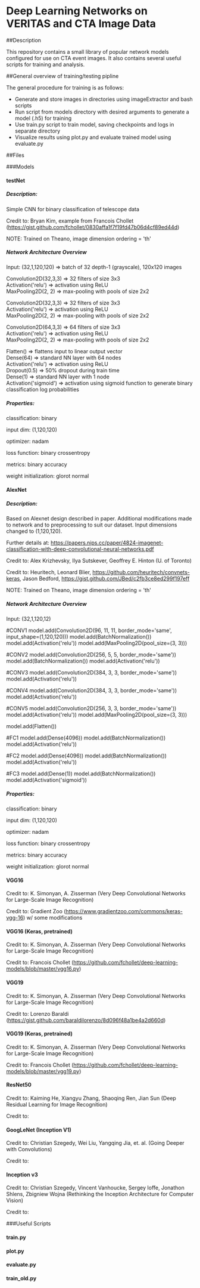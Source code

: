 # Deep Learning Networks on VERITAS and CTA Image Data

##Description

This repository contains a small library of popular network models configured for use on CTA event images. It also contains several useful scripts for training and analysis.


##General overview of training/testing pipline

The general procedure for training is as follows:

* Generate and store images in directories using imageExtractor and bash scripts
* Run script from models directory with desired arguments to generate a model (.h5) for training
* Use train.py script to train model, saving checkpoints and logs in separate directory
* Visualize results using plot.py and evaluate trained model using evaluate.py


##Files

###Models

#### testNet

##### **Description:** 

Simple CNN for binary classification of telescope data

Credit to: Bryan Kim, example from Francois Chollet (https://gist.github.com/fchollet/0830affa1f7f19fd47b06d4cf89ed44d)

NOTE: Trained on Theano, image dimension ordering = 'th'

##### Network Architecture Overview

Input: (32,1,120,120)   => batch of 32 depth-1 (grayscale), 120x120 images

Convolution2D(32,3,3)   => 32 filters of size 3x3  
Activation('relu')      => activation using ReLU  
MaxPooling2D(2, 2)      => max-pooling with pools of size 2x2   

Convolution2D(32,3,3)   => 32 filters of size 3x3  
Activation('relu')      => activation using ReLU  
MaxPooling2D(2, 2)      => max-pooling with pools of size 2x2   

Convolution2D(64,3,3)   => 64 filters of size 3x3   
Activation('relu')      => activation using ReLU   
MaxPooling2D(2, 2)      => max-pooling with pools of size 2x2     

Flatten()               => flattens input to linear output vector   
Dense(64)               => standard NN layer with 64 nodes  
Activation('relu')      => activation using ReLU  
Dropout(0.5)            => 50% dropout during train time  
Dense(1)                => standard NN layer with 1 node  
Activation('sigmoid')   => activation using sigmoid function to generate binary classification log probabilities  

##### Properties:

classification: binary

input dim: (1,120,120)

optimizer: nadam

loss function: binary crossentropy

metrics: binary accuracy

weight initialization: glorot normal

#### AlexNet

##### **Description:** 

Based on Alexnet design described in paper. Additional modifications made to network and to preprocessing to suit our dataset. Input dimensions changed to (1,120,120). 

Further details at: https://papers.nips.cc/paper/4824-imagenet-classification-with-deep-convolutional-neural-networks.pdf

Credit to: Alex Krizhevsky, Ilya Sutskever, Geoffrey E. Hinton (U. of Toronto)

Credit to: Heuritech, Leonard Blier, https://github.com/heuritech/convnets-keras, Jason Bedford, https://gist.github.com/JBed/c2fb3ce8ed299f197eff

NOTE: Trained on Theano, image dimension ordering = 'th'

##### Network Architecture Overview

Input: (32,1,120,12)

#CONV1
model.add(Convolution2D(96, 11, 11, border_mode='same', input_shape=(1,120,120)))
model.add(BatchNormalization())
model.add(Activation('relu'))
model.add(MaxPooling2D(pool_size=(3, 3)))

#CONV2
model.add(Convolution2D(256, 5, 5, border_mode='same'))
model.add(BatchNormalization())
model.add(Activation('relu'))

#CONV3
model.add(Convolution2D(384, 3, 3, border_mode='same'))
model.add(Activation('relu'))

#CONV4
model.add(Convolution2D(384, 3, 3, border_mode='same'))
model.add(Activation('relu'))

#CONV5
model.add(Convolution2D(256, 3, 3, border_mode='same'))
model.add(Activation('relu'))
model.add(MaxPooling2D(pool_size=(3, 3)))

model.add(Flatten())

#FC1
model.add(Dense(4096))
model.add(BatchNormalization())
model.add(Activation('relu'))

#FC2
model.add(Dense(4096))
model.add(BatchNormalization())
model.add(Activation('relu'))

#FC3
model.add(Dense(1))
model.add(BatchNormalization())
model.add(Activation('sigmoid'))

##### Properties:

classification: binary

input dim: (1,120,120)

optimizer: nadam

loss function: binary crossentropy

metrics: binary accuracy

weight initialization: glorot normal


#### VGG16

Credit to: K. Simonyan, A. Zisserman (Very Deep Convolutional Networks for Large-Scale Image Recognition)

Credit to: Gradient Zoo (https://www.gradientzoo.com/commons/keras-vgg-16) w/ some modifications

#### VGG16 (Keras, pretrained)

Credit to: K. Simonyan, A. Zisserman (Very Deep Convolutional Networks for Large-Scale Image Recognition)

Credit to: Francois Chollet (https://github.com/fchollet/deep-learning-models/blob/master/vgg16.py)

#### VGG19

Credit to: K. Simonyan, A. Zisserman (Very Deep Convolutional Networks for Large-Scale Image Recognition)

Credit to: Lorenzo Baraldi (https://gist.github.com/baraldilorenzo/8d096f48a1be4a2d660d)

#### VGG19 (Keras, pretrained)

Credit to: K. Simonyan, A. Zisserman (Very Deep Convolutional Networks for Large-Scale Image Recognition)

Credit to: Francois Chollet (https://github.com/fchollet/deep-learning-models/blob/master/vgg19.py)

#### ResNet50

Credit to: Kaiming He, Xiangyu Zhang, Shaoqing Ren, Jian Sun (Deep Residual Learning for Image Recognition)

Credit to: 

#### GoogLeNet (Inception V1)

Credit to: Christian Szegedy, Wei Liu, Yangqing Jia, et. al. (Going Deeper with Convolutions)

Credit to: 

#### Inception v3

Credit to: Christian Szegedy, Vincent Vanhoucke, Sergey Ioffe, Jonathon Shlens, Zbigniew Wojna (Rethinking the Inception Architecture for Computer Vision) 

Credit to:













###Useful Scripts

#### train.py

#### plot.py

#### evaluate.py

#### train_old.py


